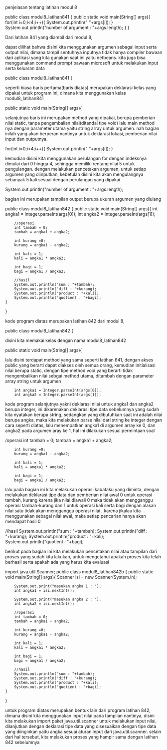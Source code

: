 penjelasan tentang latihan modul 8


public class modul8_latihan841 {
    public static void main(String[] args){
        for(int i=0;i<4;i++){
            System.out.println(" "+args[i]);
        }
        System.out.println("number of argument : "+args.length);
    }
}

Dari latihan 841 yang diambil dari modul 8,

dapat dilihat bahwa disini kita menggunakan argumen sebagai input serta output nilai,
dimana tampil sentuhnya inputnya tidak hanya compiler bawaan dari aplikasi yang kita gunakan 
saat ini yaitu netbeans. kita juga bisa menggunakan command prompt bawaan microsoft untuk 
melakukan input serta keluaran data


public class modul8_latihan841 {

seperti biasa baris pertama(baris diatas) merupakan deklarasi kelas yang dipakai untuk program ini,
dimana kita menggunakan kelas modul8_latihan841

public static void main(String[] args){

selanjutnya baris ini merupakan method yang dipakai, berupa pemberian nilai static,
tanpa pengembalian nilai(ditandai tipe void) lalu main method nya dengan parameter utama
yaitu string array untuk argumen. nah bagian inilah yang akan berperan nantinya untuk deklarasi lokasi,
pemberian nilai input dan outputnya.

for(int i=0;i<4;i++){
            System.out.println(" "+args[i]);
        }

kemudian disini kita menggunakan perulangan for dengan indeksnya dimulai dari 0 hingga 4, 
sehingga memiliki rentang nilai 5 untuk pengulangan. dengan melakukan pencetakan argumen, untuk 
setiap argumen yang diinputkan, kebetulan disini kita akan mengulangnya sebanyak 5 kali sesuai dengan 
perulangan yang dipakai

System.out.println("number of argument : "+args.length);

bagian ini merupakan tampilan output berupa ukuran argumen yang diulang


public class modul8_latihan842 {
    public static void main(String[] args){
        int angka1 = Integer.parseInt(args[0]);
        int angka2 = Integer.parseInt(args[1]);
        
        //operasi
        int tambah = 0;
        tambah = angka1 + angka2;
        
        int kurang =0;
        kurang = angka1 - angka2;
        
        int kali = 1;
        kali = angka1 * angka2;
        
        int bagi = 1;
        bagi = angka1 / angka2;
        
        //hasil
        System.out.println("sum : "+tambah);
        System.out.println("diff : "+kurang);
        System.out.println("product : "+kali);
        System.out.println("quotient : "+bagi);
    }
}

kode program diatas merupakan latihan 842 dari modul 8,

public class modul8_latihan842 {

disini kita memakai kelas dengan nama modul8_latihan842

public static void main(String[] args){

lalu disini terdapat method yang sama seperti latihan 841, dengan akses public yang
berarti dapat diakses oleh semua orang, kemudian initialisasi nilai berupa static, 
dengan tipe method void yang berarti tidak mengembalikan nilai sebgai method utama,
ditambah dengan parameter array string untuk argumen

        int angka1 = Integer.parseInt(args[0]);
        int angka2 = Integer.parseInt(args[1]);

kode program selanjutnya  yakni deklarasi nilai untuk angka1 dan angka2
berupa integer, ini dikarenakan deklarasi tipe data sebelumnya yang sudah 
kita nyatakan berupa string, sedangkan yang dibutuhkan saat ini adalah nilai
berupa angka, maka kita melakukan parse nilai dari string ke integer dengan cara seperti diatas,
lalu menempatkan angka1 di argumen array ke 0, dan angka2 pada argumen aray ke 1, hal ini
dilakukan sesuai permintaan soal

/operasi
        int tambah = 0;
        tambah = angka1 + angka2;
        
        int kurang =0;
        kurang = angka1 - angka2;
        
        int kali = 1;
        kali = angka1 * angka2;
        
        int bagi = 1;
        bagi = angka1 / angka2;

lalu pada bagian ini kita melakukan operasi kabataku yang diminta, dengan melakukan
deklarasi tipe data dan pemberian nilai awal 0 untuk operasi tambah, kurang karena 
jika nilai diawali 0 maka tidak akan mengganggu operasi tambah-kurang dan 1 untuk 
operasi kali serta bagi dengan alasan nilai satu tidak akan mengganggu operasi 
nilai , karena jikalau kita menggunakan sebagai nilai awal, maka setiap pencarian 
hanya akan mendapat hasil 0

 //hasil
        System.out.println("sum : "+tambah);
        System.out.println("diff : "+kurang);
        System.out.println("product : "+kali);
        System.out.println("quotient : "+bagi);

berikut pada bagian ini kita melakukan pencetakan nilai atau tampilan dari proses yang sudah
kita lakukan, untuk mengetahui apakah proses kita telah berhasil serta apakah ada yang
harus kita evaluasi

import java.util.Scanner;
public class modul8_latihan842b {
    public static void main(String[] args){
        Scanner isi = new Scanner(System.in);
        
        System.out.print("masukan angka 1 : ");
        int angka1 = isi.nextInt();
        
        System.out.print("masukan angka 2 : ");
        int angka2 = isi.nextInt();
        
        //operasi
        int tambah = 0;
        tambah = angka1 + angka2;
        
        int kurang =0;
        kurang = angka1 - angka2;
        
        int kali = 1;
        kali = angka1 * angka2;
        
        int bagi = 1;
        bagi = angka1 / angka2;
        
        //hasil
        System.out.println("sum : "+tambah);
        System.out.println("diff : "+kurang);
        System.out.println("product : "+kali);
        System.out.println("quotient : "+bagi);
    }
}

untuk program diatas merupakan bentuk lain dari program latihan 842, dimana
disini kita menggunakan input nilai pada tampilan nantinya, disini kita melakukan
import paket java.util.scanner untuk melakukan input nilai, dilanjutkan dengan 
deklarasi tipe data yang disesuaikan dengan tipe data yang diinginkan yaitu 
angka sesuai aturan input dari java.util.scanner. selain dari hal tersebut, kita 
melakukan proses yang hampir sama dengan latihan 842 sebelumnya